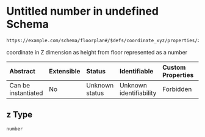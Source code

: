# Untitled number in undefined Schema

```txt
https://example.com/schema/floorplan#/$defs/coordinate_xyz/properties/z
```

coordinate in Z dimension as height from floor represented as a number

| Abstract            | Extensible | Status         | Identifiable            | Custom Properties | Additional Properties | Access Restrictions | Defined In                                                                                           |
| :------------------ | :--------- | :------------- | :---------------------- | :---------------- | :-------------------- | :------------------ | :--------------------------------------------------------------------------------------------------- |
| Can be instantiated | No         | Unknown status | Unknown identifiability | Forbidden         | Allowed               | none                | [openintent-floorplan.schema.json\*](../out/openintent-floorplan.schema.json "open original schema") |

## z Type

`number`
